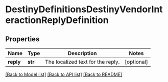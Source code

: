 # DestinyDefinitionsDestinyVendorInteractionReplyDefinition

## Properties
Name | Type | Description | Notes
------------ | ------------- | ------------- | -------------
**reply** | **str** | The localized text for the reply. | [optional] 

[[Back to Model list]](../README.md#documentation-for-models) [[Back to API list]](../README.md#documentation-for-api-endpoints) [[Back to README]](../README.md)


